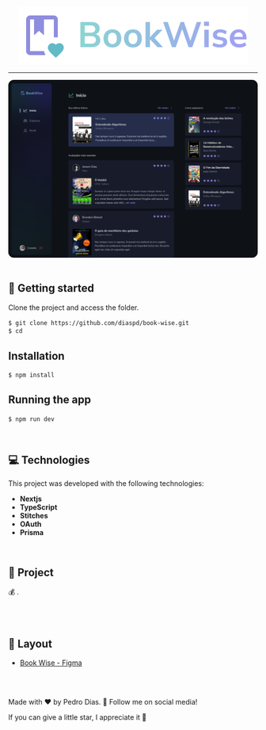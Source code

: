 <div align="center">  
  <img src="./src/assets/logo.svg" alt="logo" />
</div>

---

<div align="center">  
  <img src="./src/assets/template.svg" alt="template" />
</div>

</br>

## 🚀 Getting started

Clone the project and access the folder.

```bash
$ git clone https://github.com/diaspd/book-wise.git
$ cd 
```

## Installation

```bash
$ npm install
```

## Running the app

```bash
$ npm run dev
```
</br>

## 💻 Technologies

This project was developed with the following technologies:
<b>
- Nextjs
- TypeScript
- Stitches
- OAuth
- Prisma
</b>

</br>

## 📄 Project
💰 .

<br></br>

## 🔖 Layout
- [Book Wise - Figma](https://www.figma.com/file/lbraF69k4VGzIBp0hkBJru/BookWise-Copy?fuid=872539083645260626)

<br></br>

Made with ♥ by Pedro Dias. 👋 Follow me on social media! </br>

If you can give a little star, I appreciate it 🤩
